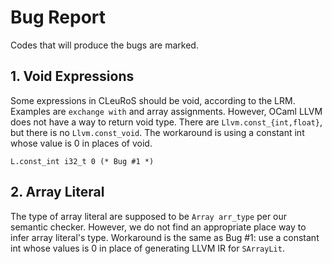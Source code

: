 # Bug Report

Codes that will produce the bugs are marked.

## 1. Void Expressions

Some expressions in CLeuRoS should be void, according to the LRM. Examples are `exchange with` and array assignments. However, OCaml LLVM does not have a way to return void type. There are `Llvm.const_{int,float}`, but there is no `Llvm.const_void`. The workaround is using a constant int whose value is 0 in places of void.

```
L.const_int i32_t 0 (* Bug #1 *)
```



## 2. Array Literal

The type of array literal are supposed to be `Array arr_type` per our semantic checker. However, we do not find an appropriate place way to infer array literal's type. Workaround is the same as Bug #1: use a constant int whose values is 0 in place of generating LLVM IR for `SArrayLit`.